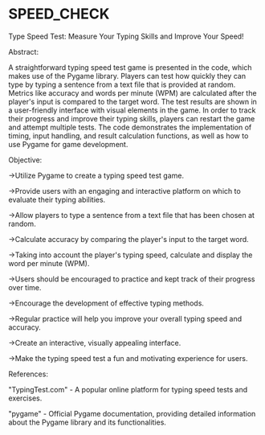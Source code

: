 # SPEED_CHECK
Type Speed Test: Measure Your Typing Skills and Improve Your Speed! 

Abstract:

A straightforward typing speed test game is presented in the code, which makes use of the Pygame library. Players can test how quickly they can type by typing a sentence from a text file that is provided at random. Metrics like accuracy and words per minute (WPM) are calculated after the player's input is compared to the target word. The test results are shown in a user-friendly interface with visual elements in the game. In order to track their progress and improve their typing skills, players can restart the game and attempt multiple tests. The code demonstrates the implementation of timing, input handling, and result calculation functions, as well as how to use Pygame for game development.

Objective:

->Utilize Pygame to create a typing speed test game.

->Provide users with an engaging and interactive platform on which to evaluate their typing abilities.

->Allow players to type a sentence from a text file that has been chosen at random.

->Calculate accuracy by comparing the player's input to the target word.

->Taking into account the player's typing speed, calculate and display the word per minute (WPM).

->Users should be encouraged to practice and kept track of their progress over time.

->Encourage the development of effective typing methods.

->Regular practice will help you improve your overall typing speed and accuracy.

->Create an interactive, visually appealing interface.

->Make the typing speed test a fun and motivating experience for users.

References:

"TypingTest.com" - A popular online platform for typing speed tests and exercises.

"pygame" - Official Pygame documentation, providing detailed information about the Pygame library and its functionalities. 

